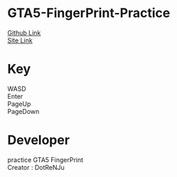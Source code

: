 # GTA5-FingerPrint-Practice
[Github Link](https://github.com/RepofKorDHK/GTA5-FingerPrint-Practice)<br>
[Site Link](https://repofkordhk.github.io/GTA5-FingerPrint-Practice/)
# Key
WASD<br>
Enter<br>
PageUp<br>
PageDown
# Developer
practice GTA5 FingerPrint<br>
Creator : DotReNJu